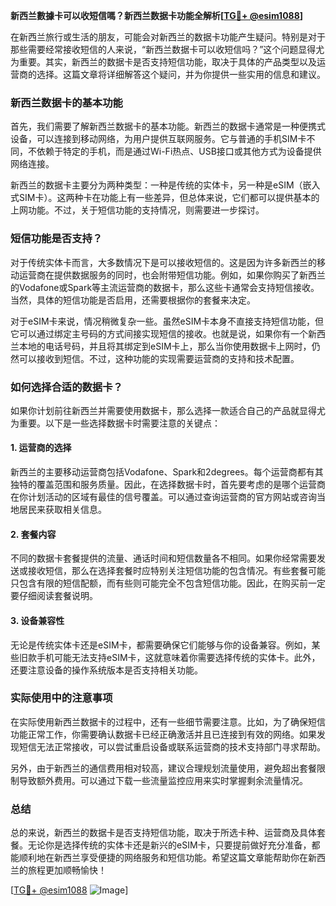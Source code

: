 **新西兰數據卡可以收短信嗎？新西兰数据卡功能全解析[[TG💪+ @esim1088](https://t.me/s/esim1088)]**

在新西兰旅行或生活的朋友，可能会对新西兰的数据卡功能产生疑问。特别是对于那些需要经常接收短信的人来说，“新西兰数据卡可以收短信吗？”这个问题显得尤为重要。其实，新西兰的数据卡是否支持短信功能，取决于具体的产品类型以及运营商的选择。这篇文章将详细解答这个疑问，并为你提供一些实用的信息和建议。

### 新西兰数据卡的基本功能

首先，我们需要了解新西兰数据卡的基本功能。新西兰的数据卡通常是一种便携式设备，可以连接到移动网络，为用户提供互联网服务。它与普通的手机SIM卡不同，不依赖于特定的手机，而是通过Wi-Fi热点、USB接口或其他方式为设备提供网络连接。

新西兰的数据卡主要分为两种类型：一种是传统的实体卡，另一种是eSIM（嵌入式SIM卡）。这两种卡在功能上有一些差异，但总体来说，它们都可以提供基本的上网功能。不过，关于短信功能的支持情况，则需要进一步探讨。

### 短信功能是否支持？

对于传统实体卡而言，大多数情况下是可以接收短信的。这是因为许多新西兰的移动运营商在提供数据服务的同时，也会附带短信功能。例如，如果你购买了新西兰的Vodafone或Spark等主流运营商的数据卡，那么这些卡通常会支持短信接收。当然，具体的短信功能是否启用，还需要根据你的套餐来决定。

对于eSIM卡来说，情况稍微复杂一些。虽然eSIM卡本身不直接支持短信功能，但它可以通过绑定主号码的方式间接实现短信的接收。也就是说，如果你有一个新西兰本地的电话号码，并且将其绑定到eSIM卡上，那么当你使用数据卡上网时，仍然可以接收到短信。不过，这种功能的实现需要运营商的支持和技术配置。

### 如何选择合适的数据卡？

如果你计划前往新西兰并需要使用数据卡，那么选择一款适合自己的产品就显得尤为重要。以下是一些选择数据卡时需要注意的关键点：

#### 1. **运营商的选择**
新西兰的主要移动运营商包括Vodafone、Spark和2degrees。每个运营商都有其独特的覆盖范围和服务质量。因此，在选择数据卡时，首先要考虑的是哪个运营商在你计划活动的区域有最佳的信号覆盖。可以通过查询运营商的官方网站或咨询当地居民来获取相关信息。

#### 2. **套餐内容**
不同的数据卡套餐提供的流量、通话时间和短信数量各不相同。如果你经常需要发送或接收短信，那么在选择套餐时应特别关注短信功能的包含情况。有些套餐可能只包含有限的短信配额，而有些则可能完全不包含短信功能。因此，在购买前一定要仔细阅读套餐说明。

#### 3. **设备兼容性**
无论是传统实体卡还是eSIM卡，都需要确保它们能够与你的设备兼容。例如，某些旧款手机可能无法支持eSIM卡，这就意味着你需要选择传统的实体卡。此外，还要注意设备的操作系统版本是否支持相关功能。

### 实际使用中的注意事项

在实际使用新西兰数据卡的过程中，还有一些细节需要注意。比如，为了确保短信功能正常工作，你需要确认数据卡已经正确激活并且已连接到有效的网络。如果发现短信无法正常接收，可以尝试重启设备或联系运营商的技术支持部门寻求帮助。

另外，由于新西兰的通信费用相对较高，建议合理规划流量使用，避免超出套餐限制导致额外费用。可以通过下载一些流量监控应用来实时掌握剩余流量情况。

### 总结

总的来说，新西兰的数据卡是否支持短信功能，取决于所选卡种、运营商及具体套餐。无论你是选择传统的实体卡还是新兴的eSIM卡，只要提前做好充分准备，都能顺利地在新西兰享受便捷的网络服务和短信功能。希望这篇文章能帮助你在新西兰的旅程更加顺畅愉快！

[[TG💪+ @esim1088](https://t.me/s/esim1088) ![Image](https://i.postimg.cc/4NQfJmqS/Snipaste-2025-05-13-00-14-12.png)]